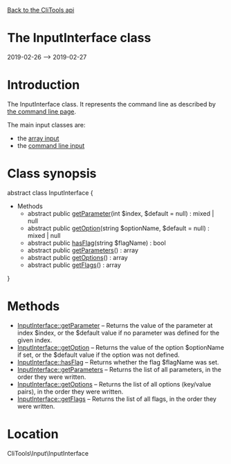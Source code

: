 [Back to the CliTools api](https://github.com/lingtalfi/CliTools/blob/master/doc/api/CliTools.md)



The InputInterface class
================
2019-02-26 --> 2019-02-27






Introduction
============

The InputInterface class.
It represents the command line as described by [the command line page](https://github.com/lingtalfi/CliTools/blob/master/doc/pages/command-line.md).

The main input classes are:

- the [array input](https://github.com/lingtalfi/CliTools/blob/master/doc/api/CliTools/Input/ArrayInput.md)
- the [command line input](https://github.com/lingtalfi/CliTools/blob/master/doc/api/CliTools/Input/CommandLineInput.md)



Class synopsis
==============


abstract class <span class="pl-k">InputInterface</span>  {

- Methods
    - abstract public [getParameter](https://github.com/lingtalfi/CliTools/blob/master/doc/api/CliTools/Input/InputInterface/getParameter.md)(int $index, $default = null) : mixed | null
    - abstract public [getOption](https://github.com/lingtalfi/CliTools/blob/master/doc/api/CliTools/Input/InputInterface/getOption.md)(string $optionName, $default = null) : mixed | null
    - abstract public [hasFlag](https://github.com/lingtalfi/CliTools/blob/master/doc/api/CliTools/Input/InputInterface/hasFlag.md)(string $flagName) : bool
    - abstract public [getParameters](https://github.com/lingtalfi/CliTools/blob/master/doc/api/CliTools/Input/InputInterface/getParameters.md)() : array
    - abstract public [getOptions](https://github.com/lingtalfi/CliTools/blob/master/doc/api/CliTools/Input/InputInterface/getOptions.md)() : array
    - abstract public [getFlags](https://github.com/lingtalfi/CliTools/blob/master/doc/api/CliTools/Input/InputInterface/getFlags.md)() : array

}






Methods
==============

- [InputInterface::getParameter](https://github.com/lingtalfi/CliTools/blob/master/doc/api/CliTools/Input/InputInterface/getParameter.md) &ndash; Returns the value of the parameter at index $index, or the $default value if no parameter was defined for the given index.
- [InputInterface::getOption](https://github.com/lingtalfi/CliTools/blob/master/doc/api/CliTools/Input/InputInterface/getOption.md) &ndash; Returns the value of the option $optionName if set, or the $default value if the option was not defined.
- [InputInterface::hasFlag](https://github.com/lingtalfi/CliTools/blob/master/doc/api/CliTools/Input/InputInterface/hasFlag.md) &ndash; Returns whether the flag $flagName was set.
- [InputInterface::getParameters](https://github.com/lingtalfi/CliTools/blob/master/doc/api/CliTools/Input/InputInterface/getParameters.md) &ndash; Returns the list of all parameters, in the order they were written.
- [InputInterface::getOptions](https://github.com/lingtalfi/CliTools/blob/master/doc/api/CliTools/Input/InputInterface/getOptions.md) &ndash; Returns the list of all options (key/value pairs), in the order they were written.
- [InputInterface::getFlags](https://github.com/lingtalfi/CliTools/blob/master/doc/api/CliTools/Input/InputInterface/getFlags.md) &ndash; Returns the list of all flags, in the order they were written.





Location
=============
CliTools\Input\InputInterface